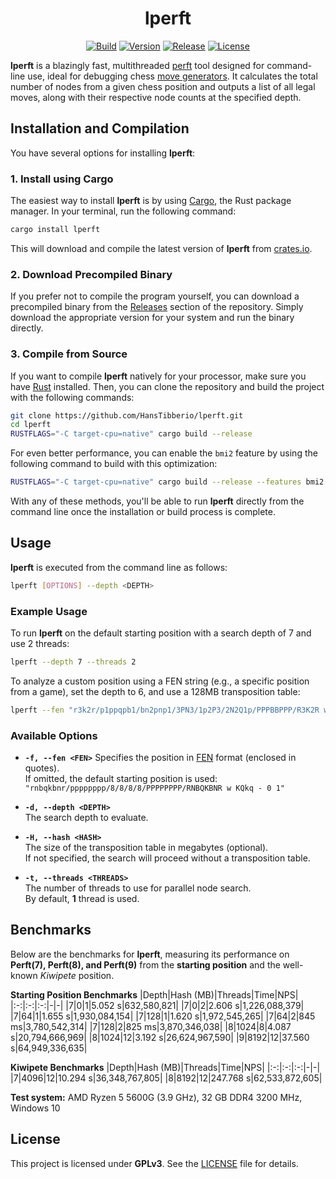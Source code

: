 # <div align="center">lperft</div>

<div align="center">

[![Build][build-badge]][build-link]
[![Version][crates-badge]][crates-link]
[![Release][release-badge]][release-link]
[![License][license-badge]][license-link]

</div>

**lperft** is a blazingly fast, multithreaded [perft][perft-link] tool designed for command-line use, ideal for debugging chess [move generators][laura-link]. It calculates the total number of nodes from a given chess position and outputs a list of all legal moves, along with their respective node counts at the specified depth.


## Installation and Compilation

You have several options for installing **lperft**:

### 1. Install using Cargo

The easiest way to install **lperft** is by using [Cargo][cargo-link], the Rust package manager. In your terminal, run the following command:

```bash
cargo install lperft
```
This will download and compile the latest version of **lperft** from [crates.io][crates-link]. 

### 2. Download Precompiled Binary

If you prefer not to compile the program yourself, you can download a precompiled binary from the [Releases][release-link] section of the repository. Simply download the appropriate version for your system and run the binary directly.

### 3. Compile from Source

If you want to compile **lperft** natively for your processor, make sure you have [Rust][rust-link] installed. Then, you can clone the repository and build the project with the following commands:

``` bash
git clone https://github.com/HansTibberio/lperft.git
cd lperft
RUSTFLAGS="-C target-cpu=native" cargo build --release
```

For even better performance, you can enable the `bmi2` feature by using the following command to build with this optimization:

``` bash
RUSTFLAGS="-C target-cpu=native" cargo build --release --features bmi2
```
With any of these methods, you'll be able to run **lperft** directly from the command line once the installation or build process is complete.

## Usage

**lperft** is executed from the command line as follows:
```bash
lperft [OPTIONS] --depth <DEPTH>
```

### Example Usage

To run **lperft** on the default starting position with a search depth of 7 and use 2 threads:

```bash
lperft --depth 7 --threads 2
```
To analyze a custom position using a FEN string (e.g., a specific position from a game), set the depth to 6, and use a 128MB transposition table:

```bash
lperft --fen "r3k2r/p1ppqpb1/bn2pnp1/3PN3/1p2P3/2N2Q1p/PPPBBPPP/R3K2R w KQkq - 0 1" --depth 6 --hash 128
```

### Available Options

-   **`-f, --fen <FEN>`**
    Specifies the position in [FEN][fen-link] format (enclosed in quotes).  
    If omitted, the default starting position is used:  
    `"rnbqkbnr/pppppppp/8/8/8/8/PPPPPPPP/RNBQKBNR w KQkq - 0 1"`
    
-   **`-d, --depth <DEPTH>`**  
    The search depth to evaluate.
    
-   **`-H, --hash <HASH>`**  
    The size of the transposition table in megabytes (optional).  
    If not specified, the search will proceed without a transposition table.
    
-   **`-t, --threads <THREADS>`**  
    The number of threads to use for parallel node search.  
    By default, **1** thread is used.

## Benchmarks
Below are the benchmarks for **lperft**, measuring its performance on **Perft(7), Perft(8), and Perft(9)** from the **starting position** and the well-known _Kiwipete_ position.

**Starting Position Benchmarks**
|Depth|Hash (MB)|Threads|Time|NPS|
|:-:|:-:|:-:|-|-|
|7|0|1|5.052 s|632,580,821|
|7|0|2|2.606 s|1,226,088,379|
|7|64|1|1.655 s|1,930,084,154|
|7|128|1|1.620 s|1,972,545,265|
|7|64|2|845 ms|3,780,542,314|
|7|128|2|825 ms|3,870,346,038|
|8|1024|8|4.087 s|20,794,666,969|
|8|1024|12|3.192 s|26,624,967,590|
|9|8192|12|37.560 s|64,949,336,635|

**Kiwipete Benchmarks**
|Depth|Hash (MB)|Threads|Time|NPS|
|:-:|:-:|:-:|-|-|
|7|4096|12|10.294 s|36,348,767,805|
|8|8192|12|247.768 s|62,533,872,605|

**Test system:** AMD Ryzen 5 5600G (3.9 GHz), 32 GB DDR4 3200 MHz, Windows 10

## License

This project is licensed under **GPLv3**. See the [LICENSE][license-link] file for details.

[build-badge]:https://img.shields.io/github/actions/workflow/status/HansTibberio/lperft/build.yml
[build-link]:https://github.com/HansTibberio/lperft/actions/workflows/build.yml
[license-link]:https://github.com/hanstibberio/lperft/blob/master/LICENSE
[license-badge]:https://img.shields.io/github/license/hanstibberio/lperft?label=license&color=success
[crates-link]:https://crates.io/crates/lperft
[crates-badge]:https://img.shields.io/crates/v/lperft
[release-badge]:https://img.shields.io/github/v/release/HansTibberio/lperft?label=official%20release
[release-link]:https://github.com/HansTibberio/lperft/releases/latest

[cargo-link]:https://doc.rust-lang.org/cargo/
[fen-link]:https://en.wikipedia.org/wiki/Forsyth%E2%80%93Edwards_Notation
[rust-link]:https://www.rust-lang.org/
[perft-link]:https://www.chessprogramming.org/Perft
[laura-link]:https://github.com/HansTibberio/Laura/tree/master/laura_core
